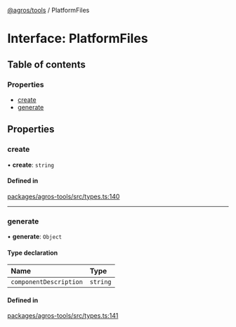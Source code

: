 [@agros/tools](../index.md) / PlatformFiles

# Interface: PlatformFiles

## Table of contents

### Properties

- [create](PlatformFiles.md#create)
- [generate](PlatformFiles.md#generate)

## Properties

### <a id="create" name="create"></a> create

• **create**: `string`

#### Defined in

[packages/agros-tools/src/types.ts:140](https://github.com/agrosjs/agros/blob/8d6de45/packages/agros-tools/src/types.ts#L140)

___

### <a id="generate" name="generate"></a> generate

• **generate**: `Object`

#### Type declaration

| Name | Type |
| :------ | :------ |
| `componentDescription` | `string` |

#### Defined in

[packages/agros-tools/src/types.ts:141](https://github.com/agrosjs/agros/blob/8d6de45/packages/agros-tools/src/types.ts#L141)
